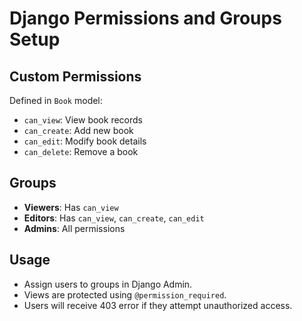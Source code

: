 # Django Permissions and Groups Setup

## Custom Permissions
Defined in `Book` model:
- `can_view`: View book records
- `can_create`: Add new book
- `can_edit`: Modify book details
- `can_delete`: Remove a book

## Groups
- **Viewers**: Has `can_view`
- **Editors**: Has `can_view`, `can_create`, `can_edit`
- **Admins**: All permissions

## Usage
- Assign users to groups in Django Admin.
- Views are protected using `@permission_required`.
- Users will receive 403 error if they attempt unauthorized access.

